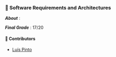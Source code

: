 ### :pushpin: Software Requirements and Architectures

***About*** : 

***Final Grade*** : 17/20

#### :handshake: Contributors 
- [Luís Pinto](https://github.com/L-Pinto)
